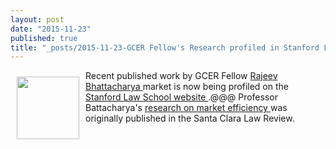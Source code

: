 ```yaml
---
layout: post
date: "2015-11-23"
published: true
title: "_posts/2015-11-23-GCER Fellow's Research profiled in Stanford Law Review.html"
---
```



<img style="float: left; width: 100px; height: 100px; margin: 10px;" src="{{ site.baseurl }}/assets/images/Rajeev.jpg" /> 
<p> Recent published work by  GCER Fellow  <a href="https://www.linkedin.com/in/rajeev-bhattacharya-507681a"> Rajeev Bhattacharya </a> market is now being profiled on the   <a href="http://securities.stanford.edu/resources-academic.html">  Stanford Law School website  </a>.@@@  Professor Battacharya's  <a href="http://securities.stanford.edu/academic-articles/20151007-arbitrage-risk-and-market-efficiency-applications-to-securities-class-actions.pdf" >   research on market efficiency </a> was originally published in the Santa Clara Law Review.   </p>
